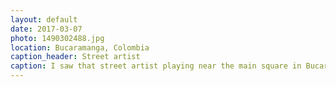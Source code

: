 ```yaml
---
layout: default
date: 2017-03-07
photo: 1490302488.jpg
location: Bucaramanga, Colombia
caption_header: Street artist
caption: I saw that street artist playing near the main square in Bucaramanga, Colombia. The music was good but his voice was great! I couldn't understand the lyrics but the flow was good :)
---
```

